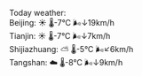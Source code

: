 Today weather:  
Beijing: ☀️   🌡️-7°C 🌬️↓19km/h  
Tianjin: ☀️   🌡️-7°C 🌬️↓7km/h  
Shijiazhuang: ⛅️  🌡️-5°C 🌬️↙6km/h  
Tangshan: ☁️   🌡️-8°C 🌬️↓9km/h  
